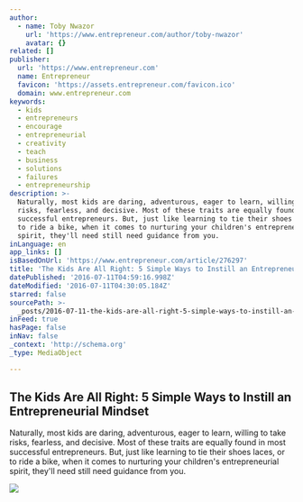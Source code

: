 ```yaml
---
author:
  - name: Toby Nwazor
    url: 'https://www.entrepreneur.com/author/toby-nwazor'
    avatar: {}
related: []
publisher:
  url: 'https://www.entrepreneur.com'
  name: Entrepreneur
  favicon: 'https://assets.entrepreneur.com/favicon.ico'
  domain: www.entrepreneur.com
keywords:
  - kids
  - entrepreneurs
  - encourage
  - entrepreneurial
  - creativity
  - teach
  - business
  - solutions
  - failures
  - entrepreneurship
description: >-
  Naturally, most kids are daring, adventurous, eager to learn, willing to take
  risks, fearless, and decisive. Most of these traits are equally found in most
  successful entrepreneurs. But, just like learning to tie their shoes laces, or
  to ride a bike, when it comes to nurturing your children's entrepreneurial
  spirit, they'll need still need guidance from you.
inLanguage: en
app_links: []
isBasedOnUrl: 'https://www.entrepreneur.com/article/276297'
title: 'The Kids Are All Right: 5 Simple Ways to Instill an Entrepreneurial Mindset'
datePublished: '2016-07-11T04:59:16.998Z'
dateModified: '2016-07-11T04:30:05.184Z'
starred: false
sourcePath: >-
  _posts/2016-07-11-the-kids-are-all-right-5-simple-ways-to-instill-an-entrepre.md
inFeed: true
hasPage: false
inNav: false
_context: 'http://schema.org'
_type: MediaObject

---
```

<article style=""><h1>The Kids Are All Right: 5 Simple Ways to Instill an Entrepreneurial Mindset</h1><p>Naturally, most kids are daring, adventurous, eager to learn, willing to take risks, fearless, and decisive. Most of these traits are equally found in most successful entrepreneurs. But, just like learning to tie their shoes laces, or to ride a bike, when it comes to nurturing your children's entrepreneurial spirit, they'll need still need guidance from you.</p><img src="https://assets.entrepreneur.com/content/3x2/1300/20160620164510-kid-lemonade-stand.jpeg" /></article>